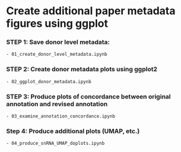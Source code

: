 # Create additional paper metadata figures using ggplot

### STEP 1: Save donor level metadata:
```
- 01_create_donor_level_metadata.ipynb
```

### STEP 2: Create donor metadata plots using ggplot2
```
- 02_ggplot_donor_metadata.ipynb
```

### STEP 3: Produce plots of concordance between original annotation and revised annotation
```
- 03_examine_annotation_concordance.ipynb
```

### Step 4: Produce additional plots (UMAP, etc.)
```
- 04_produce_snRNA_UMAP_doplots.ipynb
```
